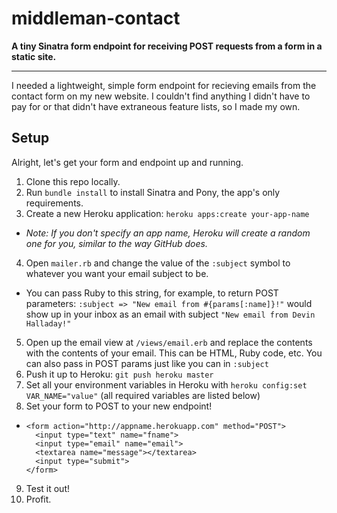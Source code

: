# middleman-contact

**A tiny Sinatra form endpoint for receiving POST requests from a form in a static site.**

---
I needed a lightweight, simple form endpoint for recieving emails from the contact form on my new website. I couldn't find anything I didn't have to pay for or that didn't have extraneous feature lists, so I made my own.

## Setup
Alright, let's get your form and endpoint up and running.

1. Clone this repo locally.
2. Run `bundle install` to install Sinatra and Pony, the app's only requirements.
3. Create a new Heroku application: `heroku apps:create your-app-name`
  - *Note: If you don't specify an app name, Heroku will create a random one for you, similar to the way GitHub does.*
4. Open `mailer.rb` and change the value of the `:subject` symbol to whatever you want your email subject to be.
  - You can pass Ruby to this string, for example, to return POST parameters: `:subject => "New email from #{params[:name]}!"` would show up in your inbox as an email with subject `"New email from Devin Halladay!"`
5. Open up the email view at `/views/email.erb` and replace the contents with the contents of your email. This can be HTML, Ruby code, etc. You can also pass in POST params just like you can in `:subject`
6. Push it up to Heroku: `git push heroku master`
7. Set all your environment variables in Heroku with `heroku config:set VAR_NAME="value"` (all required variables are listed below)
8. Set your form to POST to your new endpoint!
  - ```
    <form action="http://appname.herokuapp.com" method="POST">
      <input type="text" name="fname">
      <input type="email" name="email">
      <textarea name="message"></textarea>
      <input type="submit">
    </form>
    ```
9. Test it out!
10. Profit.
